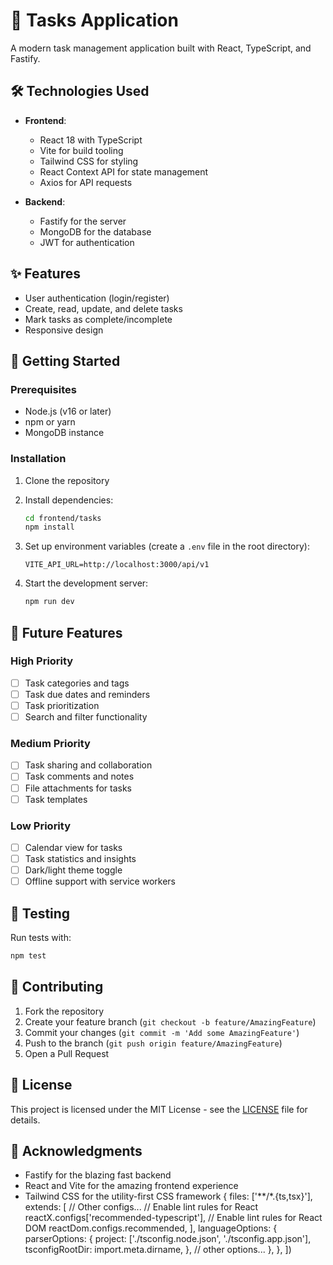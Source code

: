 # 🚀 Tasks Application

A modern task management application built with React, TypeScript, and Fastify.

## 🛠️ Technologies Used

- **Frontend**:
  - React 18 with TypeScript
  - Vite for build tooling
  - Tailwind CSS for styling
  - React Context API for state management
  - Axios for API requests

- **Backend**:
  - Fastify for the server
  - MongoDB for the database
  - JWT for authentication

## ✨ Features

- User authentication (login/register)
- Create, read, update, and delete tasks
- Mark tasks as complete/incomplete
- Responsive design

## 🚀 Getting Started

### Prerequisites

- Node.js (v16 or later)
- npm or yarn
- MongoDB instance

### Installation

1. Clone the repository
2. Install dependencies:
   ```bash
   cd frontend/tasks
   npm install
   ```
3. Set up environment variables (create a `.env` file in the root directory):
   ```
   VITE_API_URL=http://localhost:3000/api/v1
   ```

4. Start the development server:
   ```bash
   npm run dev
   ```

## 📝 Future Features

### High Priority
- [ ] Task categories and tags
- [ ] Task due dates and reminders
- [ ] Task prioritization
- [ ] Search and filter functionality

### Medium Priority
- [ ] Task sharing and collaboration
- [ ] Task comments and notes
- [ ] File attachments for tasks
- [ ] Task templates

### Low Priority
- [ ] Calendar view for tasks
- [ ] Task statistics and insights
- [ ] Dark/light theme toggle
- [ ] Offline support with service workers

## 🧪 Testing

Run tests with:
```bash
npm test
```

## 🤝 Contributing

1. Fork the repository
2. Create your feature branch (`git checkout -b feature/AmazingFeature`)
3. Commit your changes (`git commit -m 'Add some AmazingFeature'`)
4. Push to the branch (`git push origin feature/AmazingFeature`)
5. Open a Pull Request

## 📄 License

This project is licensed under the MIT License - see the [LICENSE](LICENSE) file for details.

## 🙏 Acknowledgments

- Fastify for the blazing fast backend
- React and Vite for the amazing frontend experience
- Tailwind CSS for the utility-first CSS framework
  {
    files: ['**/*.{ts,tsx}'],
    extends: [
      // Other configs...
      // Enable lint rules for React
      reactX.configs['recommended-typescript'],
      // Enable lint rules for React DOM
      reactDom.configs.recommended,
    ],
    languageOptions: {
      parserOptions: {
        project: ['./tsconfig.node.json', './tsconfig.app.json'],
        tsconfigRootDir: import.meta.dirname,
      },
      // other options...
    },
  },
])
```
